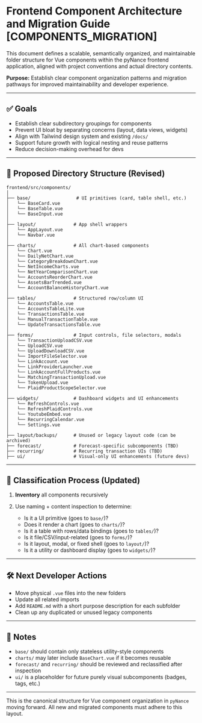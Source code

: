 # Frontend Component Architecture and Migration Guide [COMPONENTS_MIGRATION]

This document defines a scalable, semantically organized, and maintainable folder structure for Vue components within the pyNance frontend application, aligned with project conventions and actual directory contents.

**Purpose:** Establish clear component organization patterns and migration pathways for improved maintainability and developer experience.

---

## ✅ Goals

- Establish clear subdirectory groupings for components
- Prevent UI bloat by separating concerns (layout, data views, widgets)
- Align with Tailwind design system and existing `/docs/`
- Support future growth with logical nesting and reuse patterns
- Reduce decision-making overhead for devs

---

## 📁 Proposed Directory Structure (Revised)

```
frontend/src/components/
│
├── base/                 # UI primitives (card, table shell, etc.)
│   └── BaseCard.vue
│   └── BaseTable.vue
│   └── BaseInput.vue
│
├── layout/              # App shell wrappers
│   └── AppLayout.vue
│   └── Navbar.vue
│
├── charts/              # All chart-based components
│   └── Chart.vue
│   └── DailyNetChart.vue
│   └── CategoryBreakdownChart.vue
│   └── NetIncomeCharts.vue
│   └── NetYearComparisonChart.vue
│   └── AccountsReorderChart.vue
│   └── AssetsBarTrended.vue
│   └── AccountBalanceHistoryChart.vue
│
├── tables/              # Structured row/column UI
│   └── AccountsTable.vue
│   └── AccountsTableLite.vue
│   └── TransactionsTable.vue
│   └── ManualTransactionTable.vue
│   └── UpdateTransactionsTable.vue
│
├── forms/               # Input controls, file selectors, modals
│   └── TransactionUploadCSV.vue
│   └── UploadCSV.vue
│   └── UploadDownloadCSV.vue
│   └── ImportFileSelector.vue
│   └── LinkAccount.vue
│   └── LinkProviderLauncher.vue
│   └── LinkAccountFullProducts.vue
│   └── MatchingTransactionUpload.vue
│   └── TokenUpload.vue
│   └── PlaidProductScopeSelector.vue
│
├── widgets/             # Dashboard widgets and UI enhancements
│   └── RefreshControls.vue
│   └── RefreshPlaidControls.vue
│   └── YoutubeEmbed.vue
│   └── RecurringCalendar.vue
│   └── Settings.vue
│
├── layout/backups/      # Unused or legacy layout code (can be archived)
├── forecast/            # Forecast-specific subcomponents (TBD)
├── recurring/           # Recurring transaction UIs (TBD)
├── ui/                  # Visual-only UI enhancements (future devs)
```

---

## 🔁 Classification Process (Updated)

1. **Inventory** all components recursively
2. Use naming + content inspection to determine:

   - Is it a UI primitive (goes to `base/`)?
   - Does it render a chart (goes to `charts/`)?
   - Is it a table with rows/data bindings (goes to `tables/`)?
   - Is it file/CSV/input-related (goes to `forms/`)?
   - Is it layout, modal, or fixed shell (goes to `layout/`)?
   - Is it a utility or dashboard display (goes to `widgets/`)?

---

## 🛠️ Next Developer Actions

- Move physical `.vue` files into the new folders
- Update all related imports
- Add `README.md` with a short purpose description for each subfolder
- Clean up any duplicated or unused legacy components

---

## 📌 Notes

- `base/` should contain only stateless utility-style components
- `charts/` may later include `BaseChart.vue` if it becomes reusable
- `forecast/` and `recurring/` should be reviewed and reclassified after inspection
- `ui/` is a placeholder for future purely visual subcomponents (badges, tags, etc.)

---

This is the canonical structure for Vue component organization in `pyNance` moving forward. All new and migrated components must adhere to this layout.
